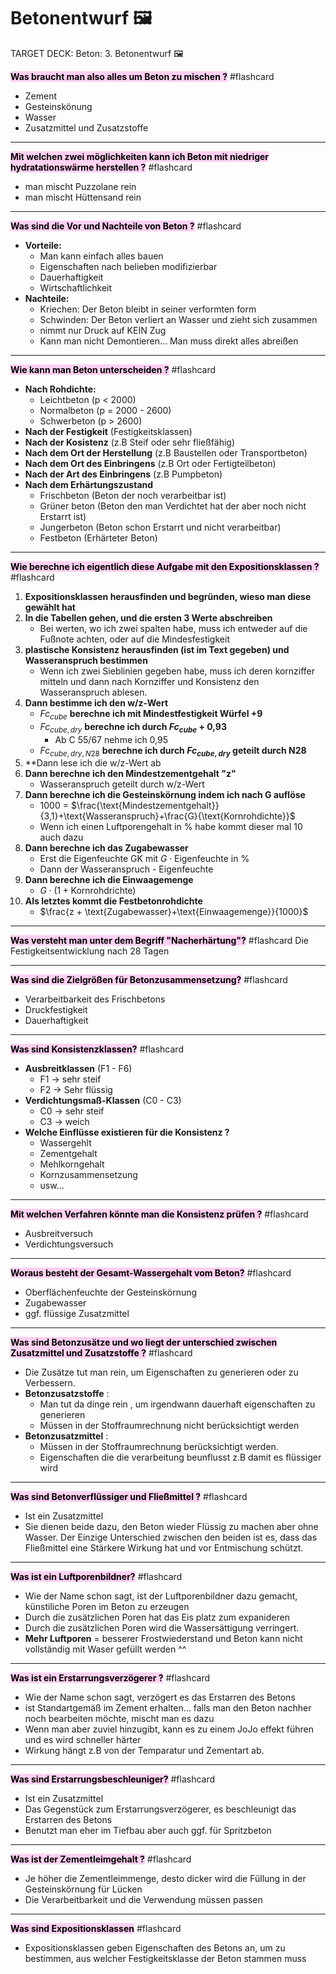 # Betonentwurf 🖼

TARGET DECK: Beton: 3. Betonentwurf 🖼


<mark style="background: #FFB8EBA6;">**Was braucht man also alles um Beton zu mischen ?**</mark> #flashcard 
- Zement
- Gesteinskönung
- Wasser
- Zusatzmittel und Zusatzstoffe
<!--ID: 1658487740777-->


---

<mark style="background: #FFB8EBA6;">**Mit welchen zwei möglichkeiten kann ich Beton mit niedriger hydratationswärme herstellen ?**</mark> #flashcard 
- man mischt Puzzolane rein
- man mischt Hüttensand rein
<!--ID: 1658938804206-->


---

<mark style="background: #FFB8EBA6;">**Was sind die Vor und Nachteile von Beton ?**</mark> #flashcard 
- **Vorteile:**
	- Man kann einfach alles bauen
	- Eigenschaften nach belieben modifizierbar
	- Dauerhaftigkeit
	- Wirtschaftlichkeit
- **Nachteile:**
	- Kriechen: Der Beton bleibt in seiner verformten form
	- Schwinden: Der Beton verliert an Wasser und zieht sich zusammen
	- nimmt nur Druck auf KEIN Zug
	- Kann man nicht Demontieren... Man muss direkt alles abreißen
<!--ID: 1658487740782-->



---

<mark style="background: #FFB8EBA6;">**Wie kann man Beton unterscheiden ?**</mark> #flashcard 
- **Nach Rohdichte:**
	- Leichtbeton (p < 2000)
	- Normalbeton (p = 2000 - 2600)
	- Schwerbeton (p > 2600)
- **Nach der Festigkeit** (Festigkeitsklassen)
- **Nach der Kosistenz** (z.B Steif oder sehr fließfähig)
- **Nach dem Ort der Herstellung** (z.B Baustellen oder Transportbeton)
- **Nach dem Ort des Einbringens** (z.B Ort oder Fertigteilbeton)
- **Nach der Art des Einbringens** (z.B Pumpbeton)
- **Nach dem Erhärtungszustand**
	- Frischbeton (Beton der noch verarbeitbar ist)
	- Grüner beton (Beton den man Verdichtet hat der aber noch nicht Erstarrt ist)
	- Jungerbeton (Beton schon Erstarrt und nicht verarbeitbar)
	- Festbeton (Erhärteter Beton)
<!--ID: 1658487740784-->

---

<mark style="background: #FFB8EBA6;">**Wie berechne ich eigentlich diese Aufgabe mit den Expositionsklassen ?**</mark> #flashcard 
1. **Expositionsklassen herausfinden und begründen, wieso man diese gewählt hat**
2. **In die Tabellen gehen, und die ersten 3 Werte abschreiben**
	- Bei werten, wo ich zwei spalten habe, muss ich entweder auf die Fußnote achten, oder auf die Mindesfestigkeit
3. **plastische Konsistenz herausfinden (ist im Text gegeben) und Wasseranspruch bestimmen**
	- Wenn ich zwei Sieblinien gegeben habe, muss ich deren kornziffer mitteln und dann nach Kornziffer und Konsistenz den Wasseranspruch ablesen.
4. **Dann bestimme ich den w/z-Wert**
	- $Fc_{cube}$ **berechne ich mit Mindestfestigkeit Würfel +9**
	 - $Fc_{cube,dry}$ **berechne ich durch $Fc_{cube}$ + 0,93**
		- Ab C 55/67 nehme ich 0,95
	- $Fc_{cube,dry,N28}$ **berechne ich durch $Fc_{cube,dry}$ geteilt durch N28**
5. **Dann lese ich die w/z-Wert ab
5. **Dann berechne ich den Mindestzementgehalt "z"**
	- Wasseranspruch geteilt durch w/z-Wert
6. **Dann berechne ich die Gesteinskörnung indem ich nach G auflöse**
	- 1000 = $\frac{\text{Mindestzementgehalt}}{3,1}+\text{Wasseranspruch}+\frac{G}{\text{Kornrohdichte}}$ 
	- Wenn ich einen Luftporengehalt in % habe kommt dieser mal 10 auch dazu
7. **Dann berechne ich das Zugabewasser**
	- Erst die Eigenfeuchte GK mit $G \cdot \text{Eigenfeuchte in \% }$ 
	- Dann der Wasseranspruch - Eigenfeuchte
8. **Dann berechne ich die Einwaagemenge**
	- $G \cdot (1+\text{Kornrohdrichte})$
9. **Als letztes kommt die Festbetonrohdichte**
	- $\frac{z + \text{Zugabewasser}+\text{Einwaagemenge}}{1000}$
<!--ID: 1661364090032-->



---
<mark style="background: #FFB8EBA6;">**Was versteht man unter dem Begriff "Nacherhärtung"?**</mark> #flashcard 
Die Festigkeitsentwicklung nach 28 Tagen
<!--ID: 1658999655073-->


---

<mark style="background: #FFB8EBA6;">**Was sind die Zielgrößen für Betonzusammensetzung?**</mark> #flashcard 
- Verarbeitbarkeit des Frischbetons
- Druckfestigkeit
- Dauerhaftigkeit
<!--ID: 1658487740787-->


---

<mark style="background: #FFB8EBA6;">**Was sind Konsistenzklassen?**</mark> #flashcard 
- **Ausbreitklassen** (F1 - F6)
	- F1 → sehr steif
	- F2 → Sehr flüssig
- **Verdichtungsmaß-Klassen** (C0 - C3)
	- C0 → sehr steif
	- C3 → weich
- **Welche Einflüsse existieren für die Konsistenz ?**
	- Wassergehlt
	- Zementgehalt
	- Mehlkorngehalt
	- Kornzusammensetzung
	- usw...
<!--ID: 1658487811845-->


---

<mark style="background: #FFB8EBA6;">**Mit welchen Verfahren könnte man die Konsistenz prüfen ?**</mark> #flashcard 
- Ausbreitversuch
- Verdichtungsversuch
<!--ID: 1658487809095-->




---

<mark style="background: #FFB8EBA6;">**Woraus besteht der Gesamt-Wassergehalt vom Beton?**</mark> #flashcard
- Oberflächenfeuchte der Gesteinskörnung
- Zugabewasser
- ggf. flüssige Zusatzmittel
<!--ID: 1658487811849-->




---
    
<mark style="background: #FFB8EBA6;">**Was sind Betonzusätze und wo liegt der unterschied zwischen Zusatzmittel und Zusatzstoffe ?**</mark> #flashcard 

- Die Zusätze tut man rein, um Eigenschaften zu generieren oder zu Verbessern.
- **Betonzusatzstoffe** : 
	- Man tut da dinge rein , um irgendwann dauerhaft eigenschaften zu generieren
	- Müssen in der Stoffraumrechnung nicht berücksichtigt werden
- **Betonzusatzmittel** :
	- Müssen in der Stoffraumrechnung berücksichtigt werden.
	- Eigenschaften die die verarbeitung beunflusst z.B damit es flüssiger wird
<!--ID: 1658487811852-->




---
    
<mark style="background: #FFB8EBA6;">**Was sind Betonverflüssiger und Fließmittel ?**</mark> #flashcard 
- Ist ein Zusatzmittel
- Sie dienen beide dazu, den Beton wieder Flüssig zu machen aber ohne Wasser. Der Einzige Unterschied zwischen den beiden ist es, dass das Fließmittel eine Stärkere Wirkung hat und vor Entmischung schützt.
<!--ID: 1658487811855-->




---

<mark style="background: #FFB8EBA6;">**Was ist ein Luftporenbildner?**</mark> #flashcard 
- Wie der Name schon sagt, ist der Luftporenbildner dazu gemacht, künstiliche Poren im Beton zu erzeugen
- Durch die zusätzlichen Poren hat das Eis platz zum expanideren
- Durch die zusätzlichen Poren wird die Wassersättigung verringert.
- **Mehr Luftporen** = besserer Frostwiederstand und Beton kann nicht vollständig mit Waser gefüllt werden ^^
<!--ID: 1658487811858-->




---

<mark style="background: #FFB8EBA6;">**Was ist ein Erstarrungsverzögerer ?**</mark> #flashcard 
- Wie der Name schon sagt, verzögert es das Erstarren des Betons
- ist Standartgemäß im Zement erhalten... falls man den Beton nachher noch bearbeiten möchte, mischt man es dazu
- Wenn man aber zuviel hinzugibt, kann es zu einem JoJo effekt führen und es wird schneller härter
- Wirkung hängt z.B von der Temparatur und Zementart ab.
<!--ID: 1658487811860-->




---

<mark style="background: #FFB8EBA6;">**Was sind Erstarrungsbeschleuniger?**</mark> #flashcard 
- Ist ein Zusatzmittel
- Das Gegenstück zum Erstarrungsverzögerer, es beschleunigt das Erstarren des Betons
- Benutzt man eher im Tiefbau aber auch ggf. für Spritzbeton
<!--ID: 1658487811863-->




---

<mark style="background: #FFB8EBA6;">**Was ist der Zementleimgehalt ?**</mark> #flashcard 
- Je höher die Zementleimmenge, desto dicker wird die Füllung in der Gesteinskörnung für Lücken
- Die Verarbeitbarkeit und die Verwendung müssen passen
<!--ID: 1658487811865-->



---

<mark style="background: #FFB8EBA6;">**Was sind Expositionsklassen**</mark> #flashcard 
- Expositionsklassen geben Eigenschaften des Betons an, um zu bestimmen, aus welcher Festigkeitsklasse der Beton stammen muss
<!--ID: 1658487844120-->


